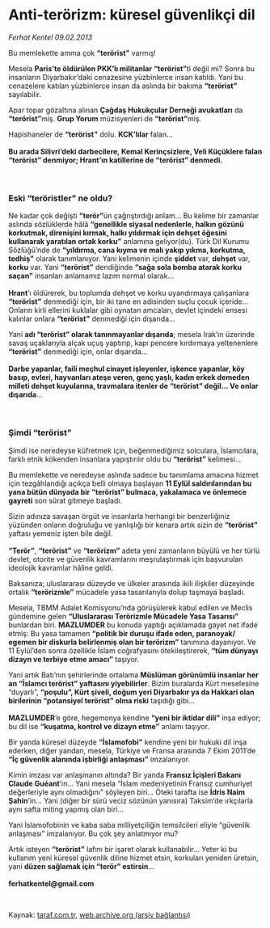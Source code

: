 # Anti-terörizm: küresel güvenlikçi dil

*Ferhat Kentel 09.02.2013*

<div class="yazi"><p>Bu memlekette amma çok <b>“terörist”</b> varmış!</p>
<p>Mesela <b>Paris’te öldürülen PKK’lı militanlar</b> <b>“terörist”</b>ti değil mi? Sonra bu insanların Diyarbakır’daki cenazesine yüzbinlerce insan katıldı. Yani bu cenazelere katılan yüzbinlerce insan da aslında bir bakıma <b>“terörist”</b> sayılabilir.</p>
<p>Apar topar gözaltına alınan <b>Çağdaş Hukukçular Derneği avukatları</b> da <b>“terörist”</b>miş. <b>Grup Yorum</b> müzisyenleri de <b>“terörist”</b>miş. </p>
<p>Hapishaneler de <b>“terörist”</b> dolu. <b>KCK’lılar</b> falan...<br/><br/><b>Bu arada Silivri’deki darbecilere, Kemal Kerinçsizlere, Veli Küçüklere falan “terörist” denmiyor; Hrant’ın katillerine de “terörist” denmedi.<br/><br/><br/></b></p>
<h3>Eski “teröristler” ne oldu?</h3>
<p>Ne kadar çok değişti <b>“terör”</b>ün çağrıştırdığı anlam... Bu kelime bir zamanlar aslında sözlüklerde hâlâ <b>“</b><b>genellikle siyasal nedenlerle, halkın gözünü korkutmak, direnişini kırmak, halkı yıldırmak için dehşet öğesini kullanarak yaratılan ortak korku”</b> anlamına geliyor(du). Türk Dil Kurumu Sözlüğü’nde de <b>“yıldırma, cana kıyma ve malı yakıp yıkma, korkutma, tedhiş”</b> olarak tanımlanıyor. Yani kelimenin içinde <b>şiddet</b> var, <b>dehşet</b> var, <b>korku</b> var. Yani <b>“terörist”</b> dendiğinde <b>“</b><b>sağa sola bomba atarak korku saçan”</b> insanları anlamamız lazım normal olarak...<br/><br/><b>Hrant</b>’ı öldürerek, bu toplumda dehşet ve korku uyandırmaya çalışanlara <b>“terörist”</b> denmediği için, bir iki tane en adisinden suçlu çocuk içeride... Onların kirli ellerini kuklalar gibi oynatan amcaları, devlet içindeki ensesi kalınlar onlara <b>“terörist”</b> denmediği için dışarıda...</p>
<p>Yani <b>adı “terörist” olarak tanınmayanlar dışarıda</b>; mesela Irak’ın üzerinde savaş uçaklarıyla alçak uçuş yaptırıp, kapı pencere kırdırmaya yeltenenlere <b>“terörist”</b> denmediği için, onlar dışarıda...<br/><br/><b>Darbe yapanlar, faili meçhul cinayet işleyenler, işkence yapanlar, köy basıp, evleri, hayvanları ateşe veren, genç yaşlı, kadın erkek demeden milleti dehşet kuyularına, travmalara itenler de “terörist” değil... Ve onlar dışarıda</b>...<br/><br/><br/></p>
<h3>Şimdi “terörist”</h3>
<p>Şimdi ise neredeyse küfretmek için, beğenmediğimiz solculara, İslamcılara, farklı etnik kökenden insanlara yapıştırılır oldu bu <b>“terörist”</b> kelimesi... </p>
<p>Bu memlekette ve neredeyse aslında sadece bu tanımlama amacına hizmet için tezgâhlandığı açıkça belli olmaya başlayan <b>11 Eylül saldırılarından bu yana bütün dünyada bir “terörist” bulmaca, yakalamaca ve önlemece gayreti</b> son sürat gitmeye başladı.</p>
<p>Sizin adınıza savaşan örgüt ve insanlarla herhangi bir benzerliğiniz yüzünden onların doğruluğu ve yanlışlığı bir kenara artık sizin de <b>“terörist”</b> yaftası yemeniz işten bile değil.<br/><br/><b>“Terör”</b>, <b>“terörist”</b> ve <b>“terörizm”</b> adeta yeni zamanların büyülü ve her türlü devlet, otorite ve güvenlik kavramlarını meşrulaştırmak için başvurulan ideolojik kavramlar hâline geldi.</p>
<p>Baksanıza; uluslararası düzeyde ve ülkeler arasında ikili ilişkiler düzeyinde ortalık <b>“terörizmle”</b> mücadele yasa tasarılarıyla dolup taşmaya başladı. </p>
<p>Mesela, TBMM Adalet Komisyonu’nda görüşülerek kabul edilen ve Meclis gündemine gelen <b>“Uluslararası Terörizmle Mücadele Yasa Tasarısı”</b> bunlardan biri. <b>MAZLUMDER</b> bu konuda yaptığı açıklamada gayet net ifade etmiş: Bu yasa tamamen <b>“politik bir duruşu ifade eden, paranoyak/ egemen bir diskurla belirlenmiş olan bir t</b><b>erörizm”</b> tanımına dayanıyor. Ve 11 Eylül’den sonra özellikle İslam coğrafyasını ötekileştirerek, <b>“tüm dünyayı dizayn ve terbiye etme amacı”</b> taşıyor. </p>
<p>Yani artık Batı’nın şehirlerinde ortalama <b>Müslüman görünümlü insanlar her an “İslamcı terörist” yaftasını yiyebilirler</b>. Bizim buralarda Kürt meselesine “duyarlı”, <b>“poşulu”, Kürt şiveli, doğum yeri Diyarbakır ya da Hakkari olan birilerinin “potansiyel terörist” olma riski</b> taşıdığı gibi...<br/><br/><b>MAZLUMDER</b>’e göre, hegemonya kendine <b>“yeni bir iktidar dili”</b> inşa ediyor; bu dil ise <b>“ku</b><b>ş</b><b>atma, kontrol ve dizayn etme”</b> anlamı taşıyor.</p>
<p>Bir yanda küresel düzeyde <b>“İslamofobi”</b> kendine yeni bir hukuki dil inşa ederken, diğer yandan, mesela, Türkiye ve Fransa arasında 7 Ekim 2011’de <b>“İç güvenlik alanında işbirliği anlaşması”</b> imzalanıyor. </p>
<p>Kimin imzası var anlaşmanın altında? Bir yanda <b>Fransız İçişleri Bakanı Claude Guéant</b>’ın... Yani mesela “İslam medeniyetinin Fransız cumhuriyet değerleriyle aynı olmadığını” söyleyen biri... Öteki tarafta ise <b>İdris Naim Şahin</b>’in... Yani (diğer bir sürü veciz sözünün yanısıra) Taksim’de ırkçılarla aynı safta miting yapmış olan biri...</p>
<p>Yani İslamofobinin ve kaba saba milliyetçiliğin temsilcileri eliyle “güvenlik anlaşması” imzalanıyor. Bu çok şey anlatmıyor mu?</p>
<p>Artık isteyen <b>“terörist”</b> lafını bir işaret olarak kullanabilir... Yeter ki bu kullanım yeni küresel güvenlik diline hizmet etsin, korkuları yeniden üretsin, yani <b>düzen sağlamak için “terör” estirsin</b>...<br/><br/><b>ferhatkentel@gmail.com</b></p>
<p> </p>
</div>

Kaynak: [taraf.com.tr](http://www.taraf.com.tr/ferhat-kentel/makale-anti-terorizm-kuresel-guvenlikci-dil.htm), [web.archive.org (arşiv bağlantısı)](http://web.archive.org/web/20130813220011/http://www.taraf.com.tr/ferhat-kentel/makale-anti-terorizm-kuresel-guvenlikci-dil.htm)

